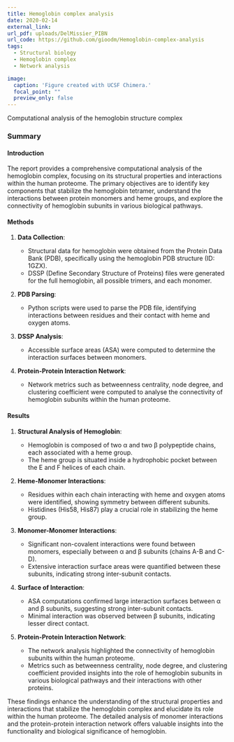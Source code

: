 ```yaml
---
title: Hemoglobin complex analysis
date: 2020-02-14
external_link: 
url_pdf: uploads/DelMissier_PIBN
url_code: https://github.com/gioodm/Hemoglobin-complex-analysis
tags:
  - Structural biology
  - Hemoglobin complex
  - Network analysis

image:
  caption: 'Figure created with UCSF Chimera.'
  focal_point: ""
  preview_only: false
---
```


Computational analysis of the hemoglobin structure complex

### Summary

#### Introduction
The report provides a comprehensive computational analysis of the hemoglobin complex, focusing on its structural properties and interactions within the human proteome. The primary objectives are to identify key components that stabilize the hemoglobin tetramer, understand the interactions between protein monomers and heme groups, and explore the connectivity of hemoglobin subunits in various biological pathways.

#### Methods
1. **Data Collection**:
   - Structural data for hemoglobin were obtained from the Protein Data Bank (PDB), specifically using the hemoglobin PDB structure (ID: 1GZX).
   - DSSP (Define Secondary Structure of Proteins) files were generated for the full hemoglobin, all possible trimers, and each monomer.

2. **PDB Parsing**:
   - Python scripts were used to parse the PDB file, identifying interactions between residues and their contact with heme and oxygen atoms.

3. **DSSP Analysis**:
   - Accessible surface areas (ASA) were computed to determine the interaction surfaces between monomers.

4. **Protein-Protein Interaction Network**:
   - Network metrics such as betweenness centrality, node degree, and clustering coefficient were computed to analyse the connectivity of hemoglobin subunits within the human proteome.

#### Results
1. **Structural Analysis of Hemoglobin**:
   - Hemoglobin is composed of two α and two β polypeptide chains, each associated with a heme group.
   - The heme group is situated inside a hydrophobic pocket between the E and F helices of each chain.

2. **Heme-Monomer Interactions**:
   - Residues within each chain interacting with heme and oxygen atoms were identified, showing symmetry between different subunits.
   - Histidines (His58, His87) play a crucial role in stabilizing the heme group.

3. **Monomer-Monomer Interactions**:
   - Significant non-covalent interactions were found between monomers, especially between α and β subunits (chains A-B and C-D).
   - Extensive interaction surface areas were quantified between these subunits, indicating strong inter-subunit contacts.

4. **Surface of Interaction**:
   - ASA computations confirmed large interaction surfaces between α and β subunits, suggesting strong inter-subunit contacts.
   - Minimal interaction was observed between β subunits, indicating lesser direct contact.

5. **Protein-Protein Interaction Network**:
   - The network analysis highlighted the connectivity of hemoglobin subunits within the human proteome.
   - Metrics such as betweenness centrality, node degree, and clustering coefficient provided insights into the role of hemoglobin subunits in various biological pathways and their interactions with other proteins.

These findings enhance the understanding of the structural properties and interactions that stabilize the hemoglobin complex and elucidate its role within the human proteome. The detailed analysis of monomer interactions and the protein-protein interaction network offers valuable insights into the functionality and biological significance of hemoglobin.
